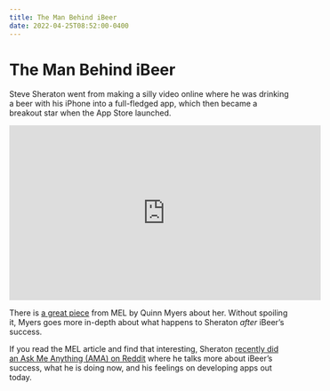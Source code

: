 ```yaml
---
title: The Man Behind iBeer
date: 2022-04-25T08:52:00-0400
---
```

# The Man Behind iBeer

Steve Sheraton went from making a silly video online where he was drinking a beer with his iPhone into a full-fledged app, which then became a breakout star when the App Store launched.

<iframe width="560" height="315" src="https://www.youtube-nocookie.com/embed/A3MfQIswl3k" title="YouTube video player" frameborder="0" allow="accelerometer; autoplay; clipboard-write; encrypted-media; gyroscope; picture-in-picture; web-share" allowfullscreen></iframe>

There is [a great piece](https://melmagazine.com/en-us/story/ibeer-app-history) from MEL by Quinn Myers about her. Without spoiling it, Myers goes more in-depth about what happens to Sheraton _after_ iBeer’s success.

If you read the MEL article and find that interesting, Sheraton [recently did an Ask Me Anything (AMA) on Reddit](https://www.reddit.com/r/apple/comments/u8saaq/im_a_magician_and_inventor_who_created_ibeer_the/) where he talks more about iBeer’s success, what he is doing now, and his feelings on developing apps out today.
